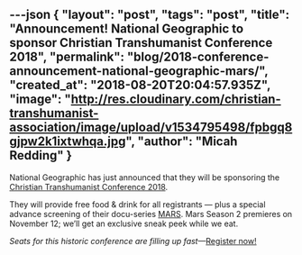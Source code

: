 ---json
{
	"layout": "post",
	"tags": "post",
    "title": "Announcement! National Geographic to sponsor Christian Transhumanist Conference 2018",
    "permalink": "blog/2018-conference-announcement-national-geographic-mars/",
    "created_at": "2018-08-20T20:04:57.935Z",
    "image":  "http://res.cloudinary.com/christian-transhumanist-association/image/upload/v1534795498/fpbgq8gjpw2k1ixtwhqa.jpg",
    "author": "Micah Redding"
}
---
National Geographic has just announced that they will be sponsoring the [Christian Transhumanist Conference 2018](https://www.christiantranshumanism.org/conference). 

They will provide free food & drink for all registrants — plus a special advance screening of their docu-series [MARS](https://www.nationalgeographic.com/tv/mars/). Mars Season 2 premieres on November 12; we’ll get an exclusive sneak peek while we eat.

*Seats for this historic conference are filling up fast*—[Register now!](https://christian-transhumanist-conference.eventbrite.com/)
